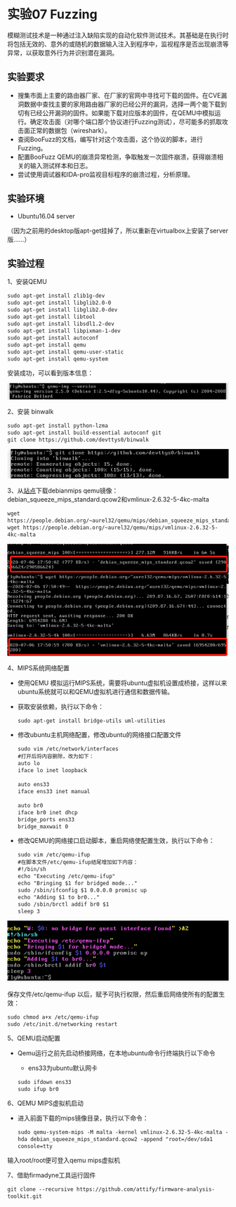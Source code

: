 # 实验07 Fuzzing

模糊测试技术是一种通过注入缺陷实现的自动化软件测试技术。其基础是在执行时将包括无效的、意外的或随机的数据输入注入到程序中，监视程序是否出现崩溃等异常，以获取意外行为并识别潜在漏洞。

## 实验要求

- 搜集市面上主要的路由器厂家、在厂家的官网中寻找可下载的固件。在CVE漏洞数据中查找主要的家用路由器厂家的已经公开的漏洞，选择一两个能下载到切有已经公开漏洞的固件。如果能下载对应版本的固件，在QEMU中模拟运行。确定攻击面（对哪个端口那个协议进行Fuzzing测试），尽可能多的抓取攻击面正常的数据包（wireshark）。
- 查阅BooFuzz的文档，编写针对这个攻击面，这个协议的脚本，进行Fuzzing。
- 配置BooFuzz QEMU的崩溃异常检测，争取触发一次固件崩溃，获得崩溃相关的输入测试样本和日志。
- 尝试使用调试器和IDA-pro监视目标程序的崩溃过程，分析原理。

## 实验环境

- Ubuntu16.04 server

（因为之前用的desktop版apt-get挂掉了，所以重新在virtualbox上安装了server版……）

## 实验过程

1、安装QEMU

```
sudo apt-get install zlib1g-dev
sudo apt-get install libglib2.0-0
sudo apt-get install libglib2.0-dev
sudo apt-get install libtool
sudo apt-get install libsdl1.2-dev
sudo apt-get install libpixman-1-dev
sudo apt-get install autoconf
sudo apt-get install qemu
sudo apt-get install qemu-user-static
sudo apt-get install qemu-system
```

安装成功，可以看到版本信息：

![](typora-user-images/image-20200706173224128.png)

2、安装 binwalk

```
sudo apt-get install python-lzma
sudo apt-get install build-essential autoconf git
git clone https://github.com/devttys0/binwalk
```

![](typora-user-images/image-20200706174230278.png)

3、从[站点](https://people.debian.org/~aurel32/qemu/mips/)下载debianmips qemu镜像：debian_squeeze_mips_standard.qcow2和vmlinux-2.6.32-5-4kc-malta

```
wget https://people.debian.org/~aurel32/qemu/mips/debian_squeeze_mips_standard.qcow2
wget https://people.debian.org/~aurel32/qemu/mips/vmlinux-2.6.32-5-4kc-malta
```

![](typora-user-images/image-20200706175140534.png)

4、MIPS系统网络配置

- 使用QEMU 模拟运行MIPS系统，需要将ubuntu虚拟机设置成桥接，这样以来ubuntu系统就可以和QEMU虚拟机进行通信和数据传输。

- 获取安装依赖，执行以下命令：

  ```
  sudo apt-get install bridge-utils uml-utilities
  ```

- 修改ubuntu主机网络配置，修改ubuntu的网络接口配置文件

  ```
  sudo vim /etc/network/interfaces
  #打开后将内容删除，改为如下：
  auto lo
  iface lo inet loopback
  
  auto ens33
  iface ens33 inet manual
  
  auto br0
  iface br0 inet dhcp
  bridge_ports ens33
  bridge_maxwait 0
  ```

- 修改QEMU的网络接口启动脚本，重启网络使配置生效，执行以下命令：

  ```
  sudo vim /etc/qemu-ifup
  #在脚本文件/etc/qemu-ifup结尾增加如下内容：
  #!/bin/sh
  echo "Executing /etc/qemu-ifup"
  echo "Bringing $1 for bridged mode..."
  sudo /sbin/ifconfig $1 0.0.0.0 promisc up
  echo "Adding $1 to br0..."
  sudo /sbin/brctl addif br0 $1
  sleep 3
  ```

![](typora-user-images/image-20200706180050647.png)

保存文件/etc/qemu-ifup 以后，赋予可执行权限，然后重启网络使所有的配置生效：

```
sudo chmod a+x /etc/qemu-ifup
sudo /etc/init.d/networking restart
```

5、QEMU启动配置

- Qemu运行之前先启动桥接网络，在本地ubuntu命令行终端执行以下命令

  - ens33为ubuntu默认网卡

  ```
  sudo ifdown ens33
  sudo ifup br0
  ```

6、QEMU MIPS虚拟机启动

- 进入前面下载的mips镜像目录，执行以下命令：

  ```
  sudo qemu-system-mips -M malta -kernel vmlinux-2.6.32-5-4kc-malta -hda debian_squeeze_mips_standard.qcow2 -append "root=/dev/sda1 console=tty
  ```

输入root/root便可登入qemu mips虚拟机

7、借助firmadyne工具运行固件

```
git clone --recursive https://github.com/attify/firmware-analysis-toolkit.git
```